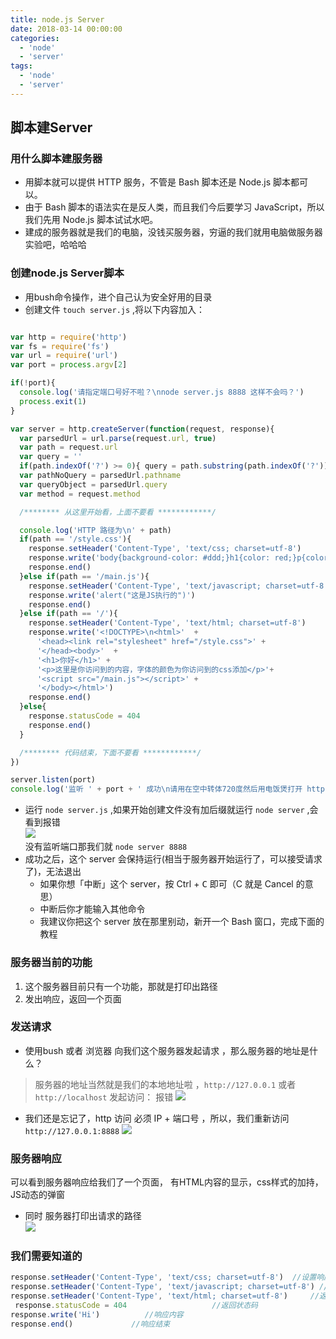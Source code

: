 ```yaml
---
title: node.js Server
date: 2018-03-14 00:00:00
categories:
  - 'node'
  - 'server'
tags:
  - 'node'
  - 'server'
---
```


## 脚本建Server

### 用什么脚本建服务器
- 用脚本就可以提供 HTTP 服务，不管是 Bash 脚本还是 Node.js 脚本都可以。
- 由于 Bash 脚本的语法实在是反人类，而且我们今后要学习 JavaScript，所以我们先用 Node.js 脚本试试水吧。
- 建成的服务器就是我们的电脑，没钱买服务器，穷逼的我们就用电脑做服务器实验吧，哈哈哈

### 创建node.js Server脚本
- 用bush命令操作，进个自己认为安全好用的目录
- 创建文件 `touch server.js` ,将以下内容加入：

````javascript

var http = require('http')
var fs = require('fs')
var url = require('url')
var port = process.argv[2]

if(!port){
  console.log('请指定端口号好不啦？\nnode server.js 8888 这样不会吗？')
  process.exit(1)
}

var server = http.createServer(function(request, response){
  var parsedUrl = url.parse(request.url, true)
  var path = request.url 
  var query = ''
  if(path.indexOf('?') >= 0){ query = path.substring(path.indexOf('?')) }
  var pathNoQuery = parsedUrl.pathname
  var queryObject = parsedUrl.query
  var method = request.method

  /******** 从这里开始看，上面不要看 ************/

  console.log('HTTP 路径为\n' + path)
  if(path == '/style.css'){
    response.setHeader('Content-Type', 'text/css; charset=utf-8')
    response.write('body{background-color: #ddd;}h1{color: red;}p{color: green;}')
    response.end()
  }else if(path == '/main.js'){
    response.setHeader('Content-Type', 'text/javascript; charset=utf-8')
    response.write('alert("这是JS执行的")')
    response.end()
  }else if(path == '/'){
    response.setHeader('Content-Type', 'text/html; charset=utf-8')
    response.write('<!DOCTYPE>\n<html>'  + 
      '<head><link rel="stylesheet" href="/style.css">' +
      '</head><body>'  +
      '<h1>你好</h1>' +
      '<p>这里是你访问到的内容，字体的颜色为你访问到的css添加</p>'+
      '<script src="/main.js"></script>' +
      '</body></html>')
    response.end()
  }else{
    response.statusCode = 404
    response.end()
  }

  /******** 代码结束，下面不要看 ************/
})

server.listen(port)
console.log('监听 ' + port + ' 成功\n请用在空中转体720度然后用电饭煲打开 http://localhost:' + port)

````

- 运行 `node server.js` ,如果开始创建文件没有加后缀就运行 `node server` ,会看到报错  
	![](http://ww1.sinaimg.cn/large/006WOZytgy1fpbmpoffrjj308002aweh.jpg)  
	没有监听端口那我们就 `node server 8888`
- 成功之后，这个 server 会保持运行(相当于服务器开始运行了，可以接受请求了)，无法退出
	- 如果你想「中断」这个 server，按 <kb>Ctrl</kbd> + <kbd>C</kbd> 即可（C 就是 Cancel 的意思）
	- 中断后你才能输入其他命令
	- 我建议你把这个 server 放在那里别动，新开一个 Bash 窗口，完成下面的教程

### 服务器当前的功能
1. 这个服务器目前只有一个功能，那就是打印出路径
2. 发出响应，返回一个页面

### 发送请求
* 使用bush 或者 浏览器 向我们这个服务器发起请求 ，那么服务器的地址是什么？  
>服务器的地址当然就是我们的本地地址啦 ，`http://127.0.0.1` 或者 `http://localhost` 发起访问： 报错
![](http://ww1.sinaimg.cn/large/006WOZytgy1fpbn1ddvzmj30f70ffdg5.jpg)    
- 我们还是忘记了，http 访问 必须 IP + 端口号 ，所以，我们重新访问 `http://127.0.0.1:8888` 
![](http://ww1.sinaimg.cn/large/006WOZytgy1fpbnfc8nsaj30p505haaa.jpg)

### 服务器响应
可以看到服务器响应给我们了一个页面， 有HTML内容的显示，css样式的加持，JS动态的弹窗
- 同时 服务器打印出请求的路径  
![](http://ww1.sinaimg.cn/large/006WOZytgy1fpbnj1w33ej30bt03074h.jpg)

### 我们需要知道的
```javascript
response.setHeader('Content-Type', 'text/css; charset=utf-8')  //设置响应内容的类型，以及响应内容的编码方式，返回                                                                  //css文件 
response.setHeader('Content-Type', 'text/javascript; charset=utf-8') //返回js文件
response.setHeader('Content-Type', 'text/html; charset=utf-8')     //返回html文件
 response.statusCode = 404                   //返回状态码
response.write('Hi')          //响应内容
response.end()             //响应结束
```

